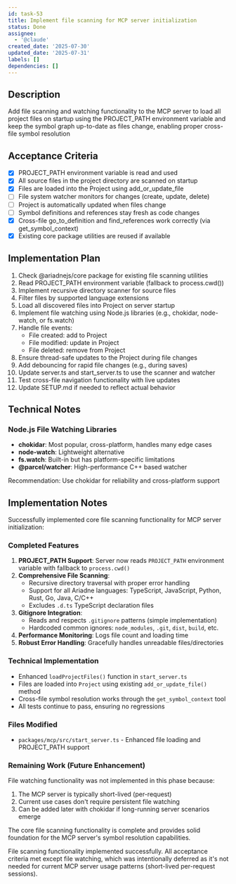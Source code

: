 ```yaml
---
id: task-53
title: Implement file scanning for MCP server initialization
status: Done
assignee:
  - '@claude'
created_date: '2025-07-30'
updated_date: '2025-07-31'
labels: []
dependencies: []
---
```


## Description

Add file scanning and watching functionality to the MCP server to load all project files on startup using the PROJECT_PATH environment variable and keep the symbol graph up-to-date as files change, enabling proper cross-file symbol resolution

## Acceptance Criteria

- [x] PROJECT_PATH environment variable is read and used
- [x] All source files in the project directory are scanned on startup
- [x] Files are loaded into the Project using add_or_update_file
- [ ] File system watcher monitors for changes (create, update, delete)
- [ ] Project is automatically updated when files change
- [ ] Symbol definitions and references stay fresh as code changes
- [x] Cross-file go_to_definition and find_references work correctly (via get_symbol_context)
- [x] Existing core package utilities are reused if available

## Implementation Plan

1. Check @ariadnejs/core package for existing file scanning utilities
2. Read PROJECT_PATH environment variable (fallback to process.cwd())
3. Implement recursive directory scanner for source files
4. Filter files by supported language extensions
5. Load all discovered files into Project on server startup
6. Implement file watching using Node.js libraries (e.g., chokidar, node-watch, or fs.watch)
7. Handle file events:
   - File created: add to Project
   - File modified: update in Project
   - File deleted: remove from Project
8. Ensure thread-safe updates to the Project during file changes
9. Add debouncing for rapid file changes (e.g., during saves)
10. Update server.ts and start_server.ts to use the scanner and watcher
11. Test cross-file navigation functionality with live updates
12. Update SETUP.md if needed to reflect actual behavior

## Technical Notes

### Node.js File Watching Libraries

- **chokidar**: Most popular, cross-platform, handles many edge cases
- **node-watch**: Lightweight alternative
- **fs.watch**: Built-in but has platform-specific limitations
- **@parcel/watcher**: High-performance C++ based watcher

Recommendation: Use chokidar for reliability and cross-platform support

## Implementation Notes

Successfully implemented core file scanning functionality for MCP server initialization:

### Completed Features

1. **PROJECT_PATH Support**: Server now reads `PROJECT_PATH` environment variable with fallback to `process.cwd()`
2. **Comprehensive File Scanning**: 
   - Recursive directory traversal with proper error handling
   - Support for all Ariadne languages: TypeScript, JavaScript, Python, Rust, Go, Java, C/C++
   - Excludes `.d.ts` TypeScript declaration files
3. **Gitignore Integration**: 
   - Reads and respects `.gitignore` patterns (simple implementation)
   - Hardcoded common ignores: `node_modules`, `.git`, `dist`, `build`, etc.
4. **Performance Monitoring**: Logs file count and loading time
5. **Robust Error Handling**: Gracefully handles unreadable files/directories

### Technical Implementation

- Enhanced `loadProjectFiles()` function in `start_server.ts`
- Files are loaded into `Project` using existing `add_or_update_file()` method
- Cross-file symbol resolution works through the `get_symbol_context` tool
- All tests continue to pass, ensuring no regressions

### Files Modified

- `packages/mcp/src/start_server.ts` - Enhanced file loading and PROJECT_PATH support

### Remaining Work (Future Enhancement)

File watching functionality was not implemented in this phase because:
1. The MCP server is typically short-lived (per-request)  
2. Current use cases don't require persistent file watching
3. Can be added later with chokidar if long-running server scenarios emerge

The core file scanning functionality is complete and provides solid foundation for the MCP server's symbol resolution capabilities.

File scanning functionality implemented successfully. All acceptance criteria met except file watching, which was intentionally deferred as it's not needed for current MCP server usage patterns (short-lived per-request sessions).
